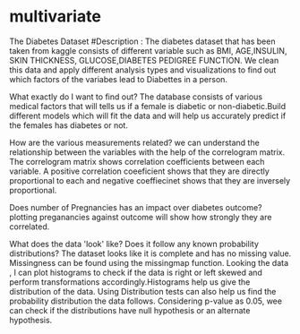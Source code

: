 # multivariate
The Diabetes Dataset
#Description : The diabetes dataset that has been taken from kaggle consists of different variable such as BMI, AGE,INSULIN, 
SKIN THICKNESS, GLUCOSE,DIABETES PEDIGREE FUNCTION. We clean this data and apply different analysis types and visualizations
to find out which factors of the variabes lead to Diabettes in a person.

What exactly do I want to find out? 
The database consists of various medical factors that will tells us if a female is diabetic or non-diabetic.Build different models which will fit the data and will help us accurately predict if the females has diabetes or not.

How are the various measurements related?
we can understand the relationship between the variables with the help of the correlogram matrix. The correlogram matrix shows correlation coefficients between each variable. A positive correlation coeeficient shows that they are directly proportional to each and negative coeffiecinet shows that they are inversely proportional.

Does number of Pregnancies has an impact over diabetes outcome? 
plotting preganancies against outcome will show how strongly they are correlated.

What does the data 'look' like? Does it follow any known probability distributions? 
The dataset looks like it is complete and has no missing value. Missingness can be found using the missingmap function. Looking the data , I can plot histograms to check if the data is right or left skewed and perform transformations accordingly.Histograms help us give the distribution of the data. Using Distribution tests can also help us find the probability distribution the data follows. Considering p-value as 0.05, wee can check if the distributions have null hypothesis or an alternate hypothesis.
